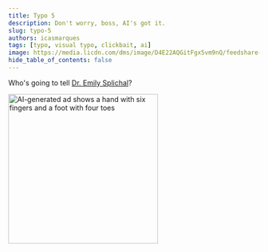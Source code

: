 ```yaml
---
title: Typo 5
description: Don't worry, boss, AI's got it.
slug: typo-5
authors: icasmarques
tags: [typo, visual typo, clickbait, ai]
image: https://media.licdn.com/dms/image/D4E22AQGitFgx5vm9nQ/feedshare-shrink_800/0/1709303546447?e=1713398400&v=beta&t=ojos2zM67EfqBej4et-nTMq3KIAw_SNro08MEi48rDI
hide_table_of_contents: false
---
```


Who's going to tell [Dr. Emily Splichal](https://www.linkedin.com/in/dremily)?

<img src="https://media.licdn.com/dms/image/D4E22AQGitFgx5vm9nQ/feedshare-shrink_800/0/1709303546447?e=1713398400&v=beta&t=ojos2zM67EfqBej4et-nTMq3KIAw_SNro08MEi48rDI" alt="AI-generated ad shows a hand with six fingers and a foot with four toes" width="300" height ="auto"></img>
